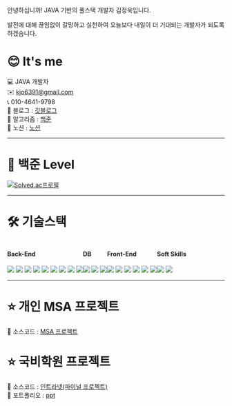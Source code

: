 <p>안녕하십니까! JAVA 기반의 풀스택 개발자 김정욱입니다.</p>
<p>발전에 대해 끊임없이 갈망하고 실천하여 오늘보다 내일이 더 기대되는 개발자가 되도록 하겠습니다.</p>

# 😊 It's me
💻 JAVA 개발자 <br>
✉️ kjo6391@gmail.com <br>
📞 010-4641-9798 <br>
🔗 블로그 : <a href="https://jungwook87.github.io/" target="_blank">깃블로그</a> <br>
💯 알고리즘 : <a href="https://jungwook87.github.io/categories/%EC%95%8C%EA%B3%A0%EB%A6%AC%EC%A6%98/" target="_blank">백준</a> <br>
🔗 노션 : <a href="https://great-innovation-deb.notion.site/182789b52a2441a5972d627d6e453e1e" target="_blank">노션</a>

<hr>

# 💯 백준 Level
[![Solved.ac프로필](http://mazassumnida.wtf/api/v2/generate_badge?boj=lucky6391)](https://solved.ac/profile/lucky6391)

<hr>

# 🛠️ 기술스택
<div style="display:flex; flex-direction:row;">
  <div>
    <h4>Back-End</h4>
    <img src="https://img.shields.io/badge/java-007396?style=for-the-badge&logo=java&logoColor=white"> 
    <img src="https://img.shields.io/badge/Spring Framewor-6DB33F?style=for-the-badge&logo=spring&logoColor=white">
    <img src="https://img.shields.io/badge/springsecurity-6DB33F?style=for-the-badge&logo=springsecurity&logoColor=white">
    <img src="https://img.shields.io/badge/maven-71A36?style=for-the-badge&logo=apachemaven&logoColor=white">
    <img src="https://img.shields.io/badge/Gradle-02303A?style=for-the-badge&logo=Gradle&logoColor=white">
    <img src="https://img.shields.io/badge/Gson-00FF00?style=for-the-badge&logo=google&logoColor=white">
    <img src="https://img.shields.io/badge/json-13B5EA?style=for-the-badge&logo=json&logoColor=white"> 
    <img src="https://img.shields.io/badge/mybatis-2E51A2?style=for-the-badge&logo=&logoColor=white">
    <img src="https://img.shields.io/badge/JPA-007396?style=for-the-badge&logo=&logoColor=white">
  </div>
  <div>
    <h4>DB</h4>
    <img src="https://img.shields.io/badge/oracle-F80000?style=for-the-badge&logo=oracle&logoColor=white">
    <img src="https://img.shields.io/badge/MySQL-4479A1?style=for-the-badge&logo=mysql&logoColor=white">
    <img src="https://img.shields.io/badge/mariadb-003545?style=for-the-badge&logo=mariadb&logoColor=white">
  </div>
  <div>
    <h4>Front-End</h4>
    <img src="https://img.shields.io/badge/html5-E34F26?style=for-the-badge&logo=html5&logoColor=white"> 
    <img src="https://img.shields.io/badge/css-1572B6?style=for-the-badge&logo=css3&logoColor=white"> 
    <img src="https://img.shields.io/badge/javascript-F7DF1E?style=for-the-badge&logo=javascript&logoColor=black">
    <img src="https://img.shields.io/badge/jquery-0769AD?style=for-the-badge&logo=jquery&logoColor=white">
    <img src="https://img.shields.io/badge/ajax-23C8D2?style=for-the-badge&logo=&logoColor=white">
    <img src="https://img.shields.io/badge/vue.js-4FC08D?style=for-the-badge&logo=vuedotjs&logoColor=white">
  </div>
  <div>
    <h4>Soft Skills</h4>
    <img src="https://img.shields.io/badge/github-232F3E?style=for-the-badge&logo=github&logoColor=white">
    <img src="https://img.shields.io/badge/SVN-F7DF1E?style=for-the-badge&logo=&logoColor=black">
  </div>
</div>

<hr>

# ⭐ 개인 MSA 프로젝트
🔗 소스코드 : <a href="https://github.com/JungWook87/MSAProject">MSA 프로젝트</a> <br>

# ⭐ 국비학원 프로젝트
🔗 소스코드 : <a href="https://github.com/JungWook87/Omen">인트라넷(파이널 프로젝트)</a> <br>
🔗 포트폴리오 : <a href="https://drive.google.com/file/d/18CBHADTQA3fgkkoxyJ0v5T6vHTrtr4KG/view" target="_blank">ppt</a>

